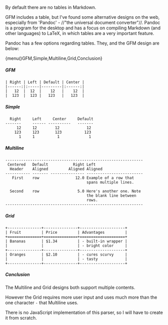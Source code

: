 By default there are no tables in Markdown.

GFM includes a table, but I've found some alternative designs on
the web, especially from 'Pandoc' - //"the universal document 
converter"//. Pandoc is a program for the desktop and has a focus
on compiling Markdown (and other languages) to LaTeX, in which
tables are a very important feature.

Pandoc has a few options regarding tables. They, and the GFM design
are below:

{menu()GFM,Simple,Multiline,Grid,Conclusion}

##### GFM

```none
| Right | Left | Default | Center |
|------:|:-----|---------|:------:|
|   12  |  12  |    12   |    12  |
|  123  |  123 |   123   |   123  |
```

##### Simple

```none
  Right     Left     Center     Default
-------     ------ ----------   -------
     12     12        12            12
    123     123       123          123
      1     1          1             1
```

##### Multiline

```none
-------------------------------------------------------------
 Centered   Default           Right Left
  Header    Aligned         Aligned Aligned
----------- ------- --------------- -------------------------
   First    row                12.0 Example of a row that
                                    spans multiple lines.

  Second    row                 5.0 Here's another one. Note
                                    the blank line between
                                    rows.
-------------------------------------------------------------
```

##### Grid

```none
+---------------+---------------+--------------------+
| Fruit         | Price         | Advantages         |
+===============+===============+====================+
| Bananas       | $1.34         | - built-in wrapper |
|               |               | - bright color     |
+---------------+---------------+--------------------+
| Oranges       | $2.10         | - cures scurvy     |
|               |               | - tasty            |
+---------------+---------------+--------------------+
```

##### Conclusion

The Multiline and Grid designs both support multiple contents.

However the Grid requires more user input and uses much more than
the one character `-` that Multiline uses.

There is no JavaScript implementation of this parser, so I will
have to create it from scratch.
